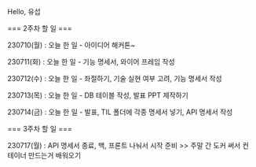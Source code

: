 Hello, 유섭

=== 2주차 할 일 ===

230710(월)
: 오늘 한 일 - 아이디어 해커톤~

230711(화)
: 오늘 한 일 - 기능 명세서, 와이어 프레임 작성

230712(수)
: 오늘 한 일 - 좌절하기, 기술 실현 여부 고려, 기능 명세서 작성

230713(목)
: 오늘 한 일 - DB 테이블 작성, 발표 PPT 제작하기

230714(금)
: 오늘 한 일 - 발표, TIL 폴더에 각종 명세서 넣기, API 명세서 작성

=== 3주차 할 일 ===

230717(월)
: API 명세서 종료, 백, 프론트 나눠서 시작 준비 >> 주말 간 도커 써서 컨테이너 만드는거 배워오기
